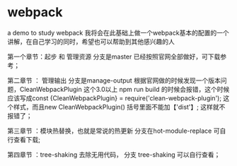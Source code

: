 # webpack
a  demo to study webpack
我将会在此基础上做一个webpack基本的配置的一个讲解，在自己学习的同时，希望也可以帮助到其他感兴趣的人

第一个章节：起步 和 管理资源   分支是master  已经按照官网全部做好，可下载参考；

第二章节 ： 管理输出  分支是manage-output   根据官网做的时候发现一个版本问题，CleanWebpackPlugin 这个3.0以上 npm run build  的时候会报错，这个时候应该写成const {CleanWebpackPlugin} = require('clean-webpack-plugin'); 这个样式，而且new CleanWebpackPlugin() 括号里面不能加【'dist'】; 这样就不报错了；

第三章节 ：模块热替换，也就是常说的热更新   分支在hot-module-replace  可自行查看下载;

第四章节 ：tree-shaking  去除无用代码， 分支 tree-shaking  可以自行查看；
